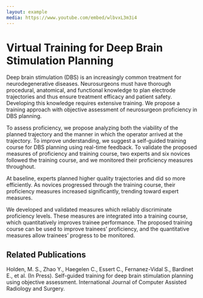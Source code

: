 ```yaml
---
layout: example
media: https://www.youtube.com/embed/wlbvxL3m3i4
---
```


# Virtual Training for Deep Brain Stimulation Planning

Deep brain stimulation (DBS) is an increasingly common treatment for neurodegenerative diseases. Neurosurgeons must have thorough procedural, anatomical, and functional knowledge to plan electrode trajectories and thus ensure treatment efficacy and patient safety. Developing this knowledge requires extensive training. We propose a training approach with objective assessment of neurosurgeon proficiency in DBS planning.

To assess proficiency, we propose analyzing both the viability of the planned trajectory and the manner in which the operator arrived at the trajectory. To improve understanding, we suggest a self-guided training course for DBS planning using real-time feedback. To validate the proposed measures of proficiency and training course, two experts and six novices followed the training course, and we monitored their proficiency measures throughout.

At baseline, experts planned higher quality trajectories and did so more efficiently. As novices progressed through the training course, their proficiency measures increased significantly, trending toward expert measures.

We developed and validated measures which reliably discriminate proficiency levels. These measures are integrated into a training course, which quantitatively improves trainee performance. The proposed training course can be used to improve trainees’ proficiency, and the quantitative measures allow trainees’ progress to be monitored.


## Related Publications

Holden, M. S., Zhao Y., Haegelen C., Essert C., Fernanez-Vidal S., Bardinet E., et al. (In Press).  Self-guided training for deep brain stimulation planning using objective assessment. International Journal of Computer Assisted Radiology and Surgery.